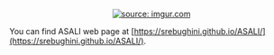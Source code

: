 <p align="center">
  <a href="https://srebughini.github.io/ASALI/"><img src="https://i.imgur.com/T5W1buFm.png" title="source: imgur.com" /></a>
</p>

You can find ASALI web page at [https://srebughini.github.io/ASALI/](https://srebughini.github.io/ASALI/).

